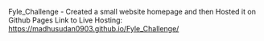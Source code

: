 Fyle_Challenge - Created a small website homepage and then Hosted it on Github Pages
Link to Live Hosting: https://madhusudan0903.github.io/Fyle_Challenge/
